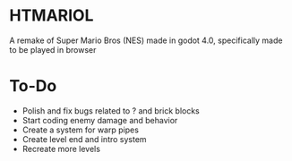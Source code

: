 # HTMARIOL
A remake of Super Mario Bros (NES) made in godot 4.0, specifically made to be played in browser

# To-Do
- Polish and fix bugs related to ? and brick blocks
- Start coding enemy damage and behavior
- Create a system for warp pipes
- Create level end and intro system
- Recreate more levels
